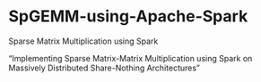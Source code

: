 # SpGEMM-using-Apache-Spark
Sparse Matrix Multiplication using Spark

“Implementing Sparse Matrix-Matrix Multiplication using Spark on Massively Distributed Share-Nothing Architectures”
